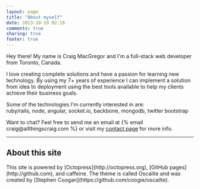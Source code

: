 ```yaml
---
layout: page
title: "About myself"
date: 2013-10-19 02:19
comments: true
sharing: true
footer: true
---
```

<p class="lead">
  Hey there! My name is Craig MacGregor and I'm a full-stack web developer from Toronto, Canada.
</p>

<p>
  I love creating complete solutions and have a passion for learning new technology. 
  By using my 7+ years of experience I can implement a solution from idea to deployment
  using the best tools available to help my clients achieve their business goals. 
</p>

<p class="tech-info">
  Some of the technologies I'm currently interested in are:<br/>
  <span>ruby/rails</span>,
  <span>node</span>,
  <span>angular</span>,
  <span>socket.io</span>,
  <span>backbone</span>,
  <span>mongodb</span>,
  <span>twitter bootstrap</span>
</p>

<p>
  Want to chat? Feel free to send me an email at {% email craig@allthingscraig.com %} or visit my 
  <a href="/contact/">contact page</a> for more info.
</p>

<hr>
<section>
  <h2 class="indent">About this site</h2>
  This site is powered by [Octopress](http://octopress.org), [GitHub pages](http://github.com), and caffeine.
  The theme is called Oscailte and was created by [Stephen Coogan](https://github.com/coogie/oscailte).
</section>
